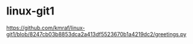 # linux-git1
https://github.com/kmraf/linux-git1/blob/8247cb03b8853dca2a413df5523670b1a4219dc2/greetings.py
